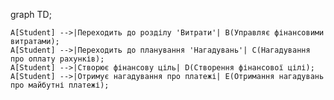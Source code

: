 graph TD;

    A[Student] -->|Переходить до розділу 'Витрати'| B(Управляє фінансовими витратами);
    A[Student] -->|Переходить до планування 'Нагадувань'| C(Нагадування про оплату рахунків);
    A[Student] -->|Створює фінансову ціль| D(Створення фінансової цілі);
    A[Student] -->|Отримує нагадування про платежі| E(Отримання нагадувань про майбутні платежі);
